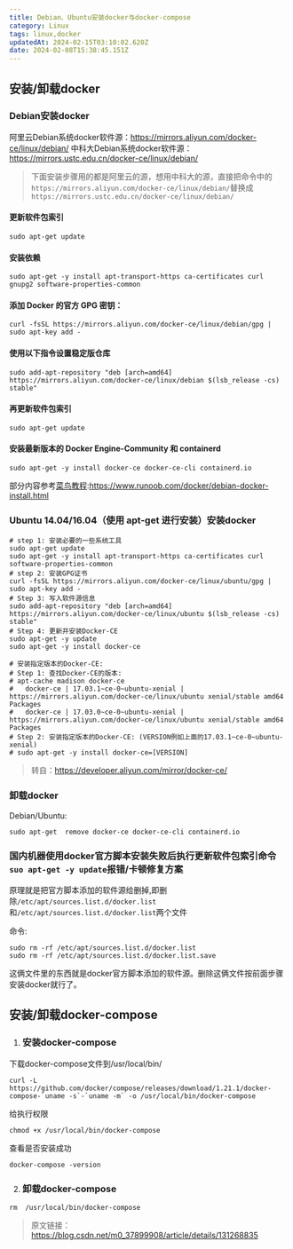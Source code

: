 ```yaml
---
title: Debian、Ubuntu安装docker与docker-compose
category: Linux
tags: linux,docker
updatedAt: 2024-02-15T03:10:02.620Z
date: 2024-02-08T15:38:45.151Z
---
```



## 安装/卸载docker

### Debian安装docker

阿里云Debian系统docker软件源：https://mirrors.aliyun.com/docker-ce/linux/debian/
中科大Debian系统docker软件源：https://mirrors.ustc.edu.cn/docker-ce/linux/debian/
>下面安装步骤用的都是阿里云的源，想用中科大的源，直接把命令中的`https://mirrors.aliyun.com/docker-ce/linux/debian/`替换成`https://mirrors.ustc.edu.cn/docker-ce/linux/debian/`

<!-- more -->

#### 更新软件包索引

```
sudo apt-get update
```

#### 安装依赖

```
sudo apt-get -y install apt-transport-https ca-certificates curl gnupg2 software-properties-common
```

#### 添加 Docker 的官方 GPG 密钥：

```
curl -fsSL https://mirrors.aliyun.com/docker-ce/linux/debian/gpg | sudo apt-key add -
```

#### 使用以下指令设置稳定版仓库

```
sudo add-apt-repository "deb [arch=amd64] https://mirrors.aliyun.com/docker-ce/linux/debian $(lsb_release -cs) stable"
```
#### 再更新软件包索引

```
sudo apt-get update
```

#### 安装最新版本的 Docker Engine-Community 和 containerd

```
sudo apt-get -y install docker-ce docker-ce-cli containerd.io
```

部分内容参考[菜鸟教程](https://www.runoob.com):https://www.runoob.com/docker/debian-docker-install.html

### Ubuntu 14.04/16.04（使用 apt-get 进行安装）安装docker

```
# step 1: 安装必要的一些系统工具
sudo apt-get update
sudo apt-get -y install apt-transport-https ca-certificates curl software-properties-common
# step 2: 安装GPG证书
curl -fsSL https://mirrors.aliyun.com/docker-ce/linux/ubuntu/gpg | sudo apt-key add -
# Step 3: 写入软件源信息
sudo add-apt-repository "deb [arch=amd64] https://mirrors.aliyun.com/docker-ce/linux/ubuntu $(lsb_release -cs) stable"
# Step 4: 更新并安装Docker-CE
sudo apt-get -y update
sudo apt-get -y install docker-ce

# 安装指定版本的Docker-CE:
# Step 1: 查找Docker-CE的版本:
# apt-cache madison docker-ce
#   docker-ce | 17.03.1~ce-0~ubuntu-xenial | https://mirrors.aliyun.com/docker-ce/linux/ubuntu xenial/stable amd64 Packages
#   docker-ce | 17.03.0~ce-0~ubuntu-xenial | https://mirrors.aliyun.com/docker-ce/linux/ubuntu xenial/stable amd64 Packages
# Step 2: 安装指定版本的Docker-CE: (VERSION例如上面的17.03.1~ce-0~ubuntu-xenial)
# sudo apt-get -y install docker-ce=[VERSION]
```

>转自：https://developer.aliyun.com/mirror/docker-ce/


### 卸载docker

Debian/Ubuntu:

```
sudo apt-get  remove docker-ce docker-ce-cli containerd.io
```

### 国内机器使用docker官方脚本安装失败后执行更新软件包索引命令`suo apt-get -y update`报错/卡顿修复方案

原理就是把官方脚本添加的软件源给删掉,即删除`/etc/apt/sources.list.d/docker.list`和`/etc/apt/sources.list.d/docker.list`两个文件

命令:

```
sudo rm -rf /etc/apt/sources.list.d/docker.list
sudo rm -rf /etc/apt/sources.list.d/docker.list.save
```
这俩文件里的东西就是docker官方脚本添加的软件源。删除这俩文件按前面步骤安装docker就行了。

## 安装/卸载docker-compose

1. ### 安装docker-compose

下载docker-compose文件到/usr/local/bin/
```
curl -L https://github.com/docker/compose/releases/download/1.21.1/docker-compose-`uname -s`-`uname -m` -o /usr/local/bin/docker-compose
```

给执行权限
```
chmod +x /usr/local/bin/docker-compose
```
查看是否安装成功
```
docker-compose -version
```

2. ### 卸载docker-compose

```
rm  /usr/local/bin/docker-compose
```
                      
>原文链接：https://blog.csdn.net/m0_37899908/article/details/131268835